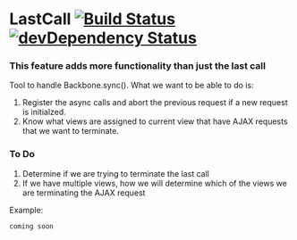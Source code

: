 # LastCall [![Build Status](https://travis-ci.org/pituki/LastCall.png)](https://travis-ci.org/pituki/LastCall) [![devDependency Status](https://david-dm.org/pituki/LastCall.png)](https://david-dm.org/pituki/LastCall.png)

### This feature adds more functionality than just the last call   

Tool to handle Backbone.sync(). What we want to be able to do is:  

1. Register the async calls and abort the previous request if a new request is initialzed.  
2. Know what views are assigned to current view that have AJAX requests that we want to terminate.  


### To Do  
1. Determine if we are trying to terminate the last call
2. If we have multiple views, how we will determine which of the views we are terminating the AJAX request 



Example:


```
coming soon

```